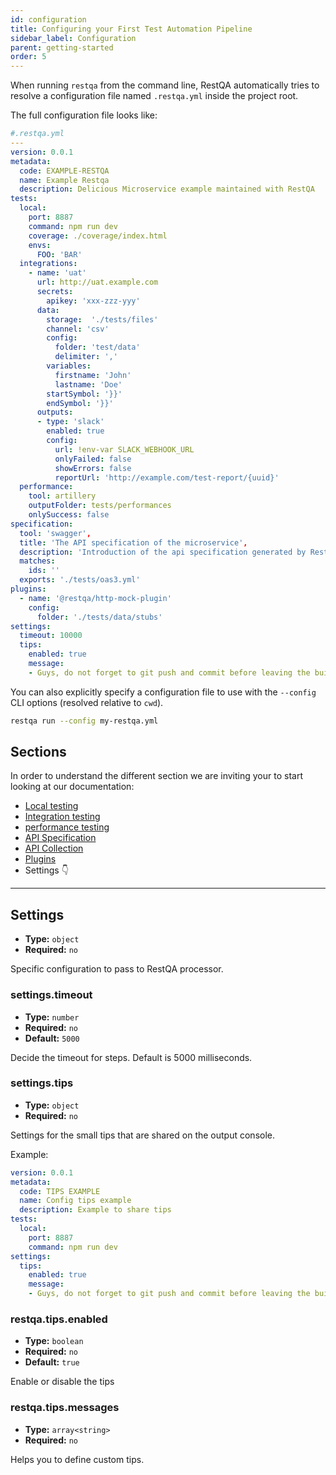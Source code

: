```yaml
---
id: configuration
title: Configuring your First Test Automation Pipeline
sidebar_label: Configuration
parent: getting-started
order: 5
---
```


When running `restqa` from the command line, RestQA automatically tries to resolve a configuration file named `.restqa.yml` inside the project root.

The full configuration file looks like:

```yml
#.restqa.yml
---
version: 0.0.1
metadata:
  code: EXAMPLE-RESTQA
  name: Example Restqa
  description: Delicious Microservice example maintained with RestQA
tests:
  local:
    port: 8887
    command: npm run dev
    coverage: ./coverage/index.html
    envs:
      FOO: 'BAR'
  integrations:
    - name: 'uat'
      url: http://uat.example.com
      secrets:
        apikey: 'xxx-zzz-yyy'
      data:
        storage:  './tests/files'
        channel: 'csv'
        config:
          folder: 'test/data'
          delimiter: ','
        variables: 
          firstname: 'John'
          lastname: 'Doe'
        startSymbol: '}}'
        endSymbol: '}}'
      outputs:
      - type: 'slack'
        enabled: true
        config: 
          url: !env-var SLACK_WEBHOOK_URL
          onlyFailed: false
          showErrors: false
          reportUrl: 'http://example.com/test-report/{uuid}'
  performance:
    tool: artillery
    outputFolder: tests/performances
    onlySuccess: false
specification:
  tool: 'swagger',
  title: 'The API specification of the microservice',
  description: 'Introduction of the api specification generated by RestQA',
  matches:
    ids: ''
  exports: './tests/oas3.yml'
plugins:
  - name: '@restqa/http-mock-plugin'
    config:
      folder: './tests/data/stubs'
settings:
  timeout: 10000
  tips:
    enabled: true
    message:
    - Guys, do not forget to git push and commit before leaving the building!
```

You can also explicitly specify a configuration file to use with the `--config` CLI options (resolved relative to `cwd`). 

```bash
restqa run --config my-restqa.yml
```

## Sections

In order to understand the different section we are inviting your to start looking at our documentation:

* [Local testing](#/documentation/local-testing)
* [Integration testing](#/documentation/local-testing)
* [performance testing](#/documentation/performance-testing)
* [API Specification](#/documentation/api-specification)
* [API Collection](#/documentation/api-collection)
* [Plugins](#/documentation/plugins)
* Settings 👇

---

## Settings

* **Type:** `object`
* **Required:** `no`

Specific configuration to pass to RestQA processor.

### settings.timeout

* **Type:** `number`
* **Required:** `no`
* **Default:** `5000`

Decide the timeout for steps. Default is 5000 milliseconds.

### settings.tips

* **Type:** `object`
* **Required:** `no`

Settings for the small tips that are shared on the output console.

Example:

```yaml title=".restqa.yml" {17-20}
version: 0.0.1
metadata:
  code: TIPS EXAMPLE
  name: Config tips example
  description: Example to share tips
tests:
  local:
    port: 8887
    command: npm run dev
settings:
  tips:
    enabled: true
    message:
    - Guys, do not forget to git push and commit before leaving the building!
```

### restqa.tips.enabled

* **Type:** `boolean`
* **Required:** `no`
* **Default:** `true`

Enable or disable the tips

### restqa.tips.messages

* **Type:** `array<string>`
* **Required:** `no`

Helps you to define custom tips.

